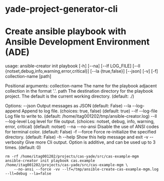 # yade-project-generator-cli

# Create ansible playbook with Ansible Development Environment (ADE)

usage: ansible-creator init playbook [-h] [--na] [--lf LOG_FILE] [--ll {notset,debug,info,warning,error,critical}] [--la {true,false}] [--json] [-v] [-f] collection-name [path]

Positional arguments:
 collection-name             The name for the playbook adjacent collection in the format '<namespace>.<name>'.
 path                        The destination directory for the playbook project. The default is the current working directory. (default: ./)

Options:
 --json                      Output messages as JSON (default: False)
 --la   --log-append <bool>  Append to log file. (choices: true, false) (default: true)
 --lf   --log-file <file>    Log file to write to. (default: /home/itag001202/tmp/ansible-creator.log)
 --ll   --log-level <level>  Log level for file output. (choices: notset, debug, info, warning, error, critical) (default: notset)
 --na   --no-ansi            Disable the use of ANSI codes for terminal color. (default: False)
 -f     --force              Force re-initialize the specified directory. (default: False)
 -h     --help               Show this help message and exit
 -v     --verbosity          Give more Cli output. Option is additive, and can be used up to 3 times. (default: 0)

    rm -rf /home/itag001202/projects/cas-yade/src/cas-example-mgm
    ansible-creator init playbook cas.example /home/itag001202/projects/cas-yade/src/cas-example-mgm \
        --no-ansi --force -vv --lf=/tmp/ansible-create-cas-example-mgm.log --ll=debug --la=false
